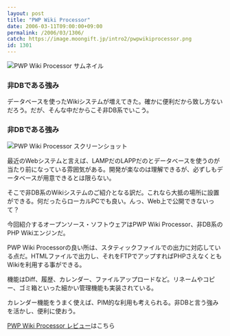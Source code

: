 ```yaml
---
layout: post
title: "PWP Wiki Processor"
date: 2006-03-11T09:00:00+09:00
permalink: /2006/03/1306/
catch: https://image.moongift.jp/intro2/pwpwikiprocessor.png
id: 1301
---
```

 ![PWP Wiki Processor サムネイル](https://image.moongift.jp/intro2/pwpwikiprocessor.t.png "PWP Wiki Processor サムネイル")
  

### 非DBである強み
  
データベースを使ったWikiシステムが増えてきた。確かに便利だから致し方ないだろう。だが、そんな中だからこそ非DB系でいこう。  
<!--more-->  

### 非DBである強み
  

![PWP Wiki Processor スクリーンショット](https://image.moongift.jp/intro2/pwpwikiprocessor.png "PWP Wiki Processor スクリーンショット")

  

最近のWebシステムと言えば、LAMPだのLAPPだのとデータベースを使うのが当たり前になっている雰囲気がある。開発が楽なのは理解できるが、必ずしもデータベースが用意できるとは限らない。

  

そこで非DB系のWikiシステムのご紹介となる訳だ。これなら大抵の場所に設置ができる。何だったらローカルPCでも良い。んっ、Web上で公開できないって？

  

今回紹介するオープンソース・ソフトウェアはPWP Wiki Processor、非DB系のPHP Wikiエンジンだ。

  

PWP Wiki Processorの良い所は、スタティックファイルでの出力に対応している点だ。HTMLファイルで出力し、それをFTPでアップすればPHPさえなくともWikiを利用する事ができる。

  

機能はDiff、履歴、カレンダー、ファイルアップロードなど。リネームやコピー、ゴミ箱といった細かい管理機能も実装されている。

  

カレンダー機能をうまく使えば、PIM的な利用も考えられる。非DBと言う強みを活かし、便利に使おう。

  

[PWP Wiki Processor レビュー](http://oss.moongift.jp/review/i-1312.html)はこちら

